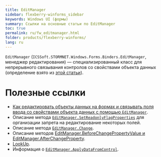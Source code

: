 ```yaml
---
title: EditManager
sidebar: flexberry-winforms_sidebar
keywords: Windows UI (формы)
summary: Ссылки на основные статьи по EditManager
toc: true
permalink: ru/fw_editmanager.html
folder: products/flexberry-winforms/
lang: ru
---
```


<!-- Данная статья ещё редактируется -->

`EditManager` (`ICSSoft.STORMNET.Windows.Forms.Binders.EditManager`, менеджер редактирования) — специализированный класс для непрерывного связывания контролов со свойствами объекта данных (определение взято из [этой статьи](fw_edit-dataobjects-on-forms.html)).

# Полезные ссылки

* [Как редактировать объекты данных на формах и связывать поля ввода со свойствами объекта данных с помощью `EditManager`](fw_edit-data-objects-on-forms.html).
* Описание метода [`EditManager.SetReadonlyFlagProperties`](fw_editmanager-set-readonly-flag-properties.html) для организации запрета на редактирование некоторых полей.
* Описание метода [`EditManager.Change`](fw_editmanager-change.html).
* Описание методов [EditManager.BeforeChangePropertyValue и EditManager.AfterChangeProperty](fw_edit-dataobjects-on-forms.html).
* [LookUp](fw_lookup.html).
* Информация о [`EditManager.ApplyDataFromControl`](fw_focus-and-ctrl-s.html).